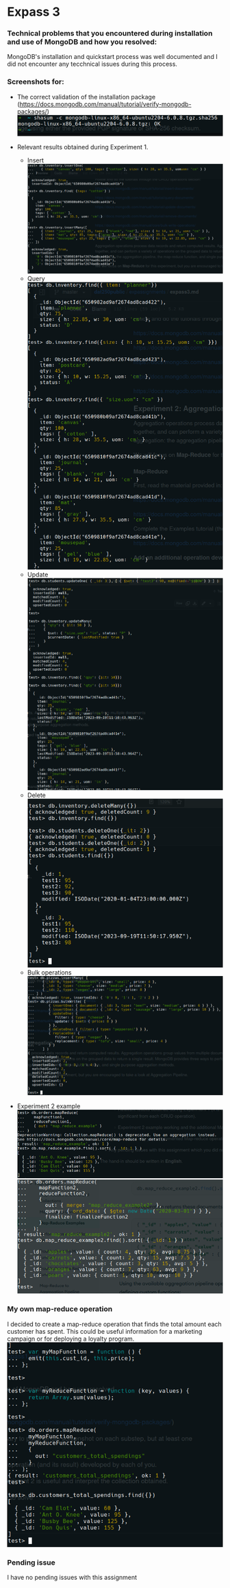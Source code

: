 # Expass 3

### Technical problems that you encountered during installation and use of MongoDB and how you resolved:
MongoDB's installation and quickstart process was well documented and I did not encounter any tecchnical issues during this process.

### Screenshots for:

- The correct validation of the installation package (https://docs.mongodb.com/manual/tutorial/verify-mongodb-packages/)
![Validation image](./public/expass3/shasum.png)

- Relevant results obtained during Experiment 1.
  - Insert
  ![Insert image](./public/expass3/insert.png)
  - Query
  ![Query image](./public/expass3/query.png)
  - Update
  ![Update image](./public/expass3/update.png)
  - Delete
  ![Delete image](./public/expass3/delete.png)
  - Bulk operations
  ![Bulk operations image](./public/expass3/bulk.png)
  
- Experiment 2 example
  ![Example 1 image](./public/expass3/mapReduce1.png)
  ![Example 2 image](./public/expass3/mapReduce2.png)

### My own map-reduce operation
I decided to create a map-reduce operation that finds the total amount each customer has spent.
This could be useful information for a marketing campaign or for deploying a loyalty program.
![My map-reduce image](./public/expass3/myMapReduce.png)


### Pending issue
I have no pending issues with this assignment
